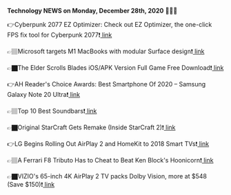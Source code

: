 <b>Technology NEWS on Monday, December 28th, 2020</b> 📡📡📡 

👉Cyberpunk 2077 EZ Optimizer: Check out EZ Optimizer, the one-click FPS fix tool for Cyberpunk 2077❗️<a href='https://techblock.club/?p=9131'> link</a>

👉🏽Microsoft targets M1 MacBooks with modular Surface design❗️<a href='https://techblock.club/?p=9133'> link</a>

👉🏿The Elder Scrolls Blades iOS/APK Version Full Game Free Download❗️<a href='https://techblock.club/?p=9135'> link</a>

👉AH Reader's Choice Awards: Best Smartphone Of 2020 – Samsung Galaxy Note 20 Ultra❗️<a href='https://techblock.club/?p=9137'> link</a>

👉🏽Top 10 Best Soundbars❗️<a href='https://techblock.club/?p=9139'> link</a>

👉🏿Original StarCraft Gets Remake (Inside StarCraft 2)❗️<a href='https://techblock.club/?p=9141'> link</a>

👉LG Begins Rolling Out AirPlay 2 and HomeKit to 2018 Smart TVs❗️<a href='https://techblock.club/?p=9143'> link</a>

👉🏽A Ferrari F8 Tributo Has to Cheat to Beat Ken Block's Hoonicorn❗️<a href='https://techblock.club/?p=9145'> link</a>

👉🏿VIZIO's 65-inch 4K AirPlay 2 TV packs Dolby Vision, more at $548 (Save $150)❗️<a href='https://techblock.club/?p=9147'> link</a>

